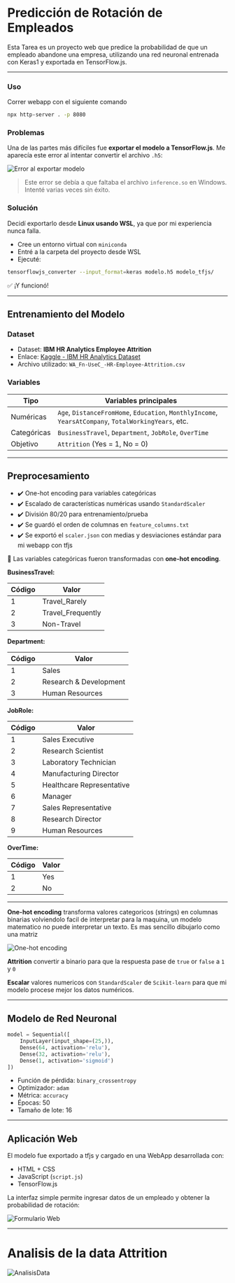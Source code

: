 # Predicción de Rotación de Empleados

Esta Tarea es un proyecto web que predice la probabilidad de que un empleado abandone una empresa, utilizando una red neuronal entrenada con Keras1 y exportada en TensorFlow.js.

---

### Uso

Correr webapp con el siguiente comando

```bash
npx http-server . -p 8080
```

### Problemas

Una de las partes más difíciles fue **exportar el modelo a TensorFlow\.js**. Me aparecía este error al intentar convertir el archivo `.h5`:

![Error al exportar modelo](https://raw.githubusercontent.com/juanitoeldesastre/taller-ml-apps/main/A03/Employee-Churn/img/Captura.PNG)

> Este error se debía a que faltaba el archivo `inference.so` en Windows. Intenté varias veces sin éxito.

### Solución

Decidí exportarlo desde **Linux usando WSL**, ya que por mi experiencia nunca falla.

* Cree un entorno virtual con `miniconda`
* Entré a la carpeta del proyecto desde WSL
* Ejecuté:

```bash
tensorflowjs_converter --input_format=keras modelo.h5 modelo_tfjs/
```

✅ ¡Y funcionó!

---

## Entrenamiento del Modelo

### Dataset

* Dataset: **IBM HR Analytics Employee Attrition**
* Enlace: [Kaggle - IBM HR Analytics Dataset](https://www.kaggle.com/datasets/pavansubhasht/ibm-hr-analytics-attrition-dataset)
* Archivo utilizado: `WA_Fn-UseC_-HR-Employee-Attrition.csv`

### Variables

| Tipo        | Variables principales                                                                                |
| ----------- | ---------------------------------------------------------------------------------------------------- |
| Numéricas   | `Age`, `DistanceFromHome`, `Education`, `MonthlyIncome`, `YearsAtCompany`, `TotalWorkingYears`, etc. |
| Categóricas | `BusinessTravel`, `Department`, `JobRole`, `OverTime`                                                |
| Objetivo    | `Attrition` (Yes = 1, No = 0)                                                                        |

---

## Preprocesamiento

* ✔️ One-hot encoding para variables categóricas
* ✔️ Escalado de características numéricas usando `StandardScaler`
* ✔️ División 80/20 para entrenamiento/prueba
* ✔️ Se guardó el orden de columnas en `feature_columns.txt`
* ✔️ Se exportó el `scaler.json` con medias y desviaciones estándar para mi webapp con tfjs

📌 Las variables categóricas fueron transformadas con **one-hot encoding**.

**BusinessTravel:**

| Código | Valor              |
|--------|--------------------|
| 1      | Travel_Rarely      |
| 2      | Travel_Frequently  |
| 3      | Non-Travel         |

**Department:**

| Código | Valor                   |
|--------|-------------------------|
| 1      | Sales                   |
| 2      | Research & Development  |
| 3      | Human Resources         |

**JobRole:**

| Código | Valor                     |
|--------|---------------------------|
| 1      | Sales Executive           |
| 2      | Research Scientist        |
| 3      | Laboratory Technician     |
| 4      | Manufacturing Director    |
| 5      | Healthcare Representative |
| 6      | Manager                   |
| 7      | Sales Representative      |
| 8      | Research Director         |
| 9      | Human Resources           |

**OverTime:**

| Código | Valor |
|--------|-------|
| 1      | Yes   |
| 2      | No    |

---

**One-hot encoding** transforma valores categoricos (strings) en columnas binarias volviendolo facil de interpretar para la maquina, un modelo matematico no puede interpretar un texto. Es mas sencillo dibujarlo como una matriz

![One-hot encoding](https://raw.githubusercontent.com/juanitoeldesastre/taller-ml-apps/main/A03/Employee-Churn/img/Code1.PNG)

**Attrition** convertir a binario para que la respuesta pase de `true` or `false` a `1` y `0`

**Escalar** valores numericos con `StandardScaler` de `Scikit-learn` para que mi modelo procese mejor los datos numéricos.

---

## Modelo de Red Neuronal

```python
model = Sequential([
    InputLayer(input_shape=(25,)),
    Dense(64, activation='relu'),
    Dense(32, activation='relu'),
    Dense(1, activation='sigmoid')
])
```

* Función de pérdida: `binary_crossentropy`
* Optimizador: `adam`
* Métrica: `accuracy`
* Épocas: 50
* Tamaño de lote: 16

---

## Aplicación Web

El modelo fue exportado a tfjs y cargado en una WebApp desarrollada con:

* HTML + CSS
* JavaScript (`script.js`)
* TensorFlow\.js

La interfaz simple permite ingresar datos de un empleado y obtener la probabilidad de rotación:

![Formulario Web](https://raw.githubusercontent.com/juanitoeldesastre/taller-ml-apps/main/A03/Employee-Churn/img/webapp.PNG)

---

# Analisis de la data Attrition

![AnalisisData](https://raw.githubusercontent.com/juanitoeldesastre/taller-ml-apps/main/A03/Employee-Churn/img/plot.png)

